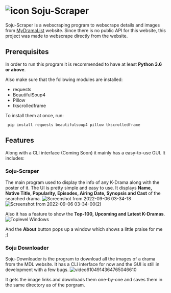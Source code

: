 
# ![icon](https://user-images.githubusercontent.com/83669071/188553939-ca583f63-3d15-47f5-b77e-798ca3d8ed5b.png) Soju-Scraper


Soju-Scraper is a webscraping program to webscrape details and images from  [MyDramaList](https://www.mydramalist.com) website. 
Since there is no public API for this website, this project was made to webscrape directly from the website.

## Prerequisites

In order to run this program it is recommended to have at least **Python 3.6 or above**.

Also make sure that the following modules are installed:

- requests
- BeautifulSoup4
- Pillow
- tkscrolledframe

To install them at once, run:

``` pip install requests beautifulsoup4 pillow tkscrolledframe```


## Features
Along with a CLI interface (Coming Soon) it mainly has a easy-to-use GUI. It includes:

### Soju-Scraper
The main program used to display the info of any K-Drama along with the poster of it.
The UI is pretty simple and easy to use.
It displays **Name, Native Title, Popularity, Episodes, Airing Date, Synopsis and Cast** of the searched drama.
![Screenshot from 2022-09-06 03-34-18](https://user-images.githubusercontent.com/83669071/188554279-7a63c1c4-eb8d-41c5-bd28-784f4819901a.png)
![Screenshot from 2022-09-06 03-34-00(2)](https://user-images.githubusercontent.com/83669071/188554948-5d4fc08e-7ead-4429-adbd-b33a58213e4b.png)


Also it has a feature to show the **Top-100, Upcoming and Latest K-Dramas**.
![Toplevel Windows](https://user-images.githubusercontent.com/83669071/188554068-934877c4-29bd-4a79-a8ee-d6ca402289ae.png)

And the **About** button pops up a window which shows a little praise for me ;)

### Soju Downloader
Soju-Downloader is the program to download all the images of a drama from the MDL website.
It has a CLI interface for now and the GUI is still in development with a few bugs.
![video6104914364765046610](https://user-images.githubusercontent.com/83669071/188563833-1987f240-3ae3-46c9-ab1b-6c0a8c0a3445.gif)

It gets the image links and downloads them one-by-one and saves them in the same directory as of the porgram.



